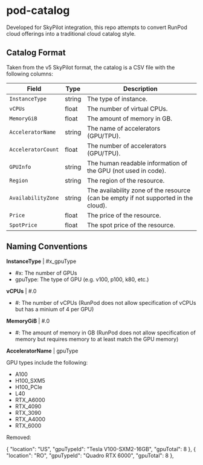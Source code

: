 # pod-catalog
Developed for SkyPilot integration, this repo attempts to convert RunPod cloud offerings into a traditional cloud catalog style.

## Catalog Format

Taken from the v5 SkyPilot format, the catalog is a CSV file with the following columns:

| Field | Type | Description |
| ----- | ---- | ----------- |
| `InstanceType` | string | The type of instance. |
| `vCPUs` | float | The number of virtual CPUs. |
| `MemoryGiB` | float | The amount of memory in GB. |
| `AcceleratorName` | string | The name of accelerators (GPU/TPU). |
| `AcceleratorCount` | float | The number of accelerators (GPU/TPU). |
| `GPUInfo` | string | The human readable information of the GPU (not used in code). |
| `Region` | string | The region of the resource. |
| `AvailabilityZone` | string | The availability zone of the resource (can be empty if not supported in the cloud). |
| `Price` | float | The price of the resource. |
| `SpotPrice` | float | The spot price of the resource. |


## Naming Conventions

**InstanceType** | #x_gpuType

- #x: The number of GPUs
- gpuType: The type of GPU (e.g. v100, p100, k80, etc.)

**vCPUs** | #.0

- #: The number of vCPUs (RunPod does not allow specification of vCPUs but has a minium of 4 per GPU)

**MemoryGiB** | #.0

- #: The amount of memory in GB (RunPod does not allow specification of memory but requires memory to at least match the GPU memory)

**AcceleratorName** | gpuType

GPU types include the following:

- A100
- H100_SXM5
- H100_PCIe
- L40
- RTX_A6000
- RTX_4090
- RTX_3090
- RTX_A4000
- RTX_6000


Removed:

 {
    "location": "US",
    "gpuTypeId": "Tesla V100-SXM2-16GB",
    "gpuTotal": 8
  },
    {
    "location": "RO",
    "gpuTypeId": "Quadro RTX 6000",
    "gpuTotal": 8
  },
